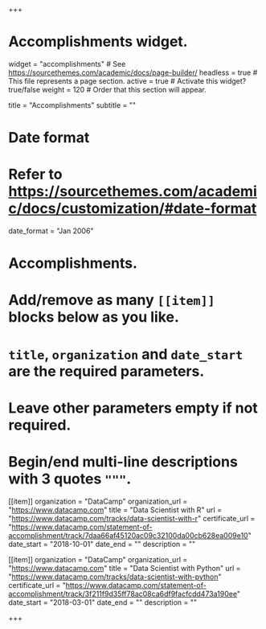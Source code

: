 +++
# Accomplishments widget.
widget = "accomplishments"  # See https://sourcethemes.com/academic/docs/page-builder/
headless = true  # This file represents a page section.
active = true  # Activate this widget? true/false
weight = 120  # Order that this section will appear.

title = "Accomplish&shy;ments"
subtitle = ""

# Date format
#   Refer to https://sourcethemes.com/academic/docs/customization/#date-format
date_format = "Jan 2006"

# Accomplishments.
#   Add/remove as many `[[item]]` blocks below as you like.
#   `title`, `organization` and `date_start` are the required parameters.
#   Leave other parameters empty if not required.
#   Begin/end multi-line descriptions with 3 quotes `"""`.

[[item]]
  organization = "DataCamp"
  organization_url = "https://www.datacamp.com"
  title = "Data Scientist with R"
  url = "https://www.datacamp.com/tracks/data-scientist-with-r"
  certificate_url = "https://www.datacamp.com/statement-of-accomplishment/track/7daa66af45120ac09c32100da00cb628ea009e10"
  date_start = "2018-10-01"
  date_end = ""
  description = ""

[[item]]
  organization = "DataCamp"
  organization_url = "https://www.datacamp.com"
  title = "Data Scientist with Python"
  url = "https://www.datacamp.com/tracks/data-scientist-with-python"
  certificate_url = "https://www.datacamp.com/statement-of-accomplishment/track/3f211f9d35ff78ac08ca6df9facfcdd473a190ee"
  date_start = "2018-03-01"
  date_end = ""
  description = ""

+++

